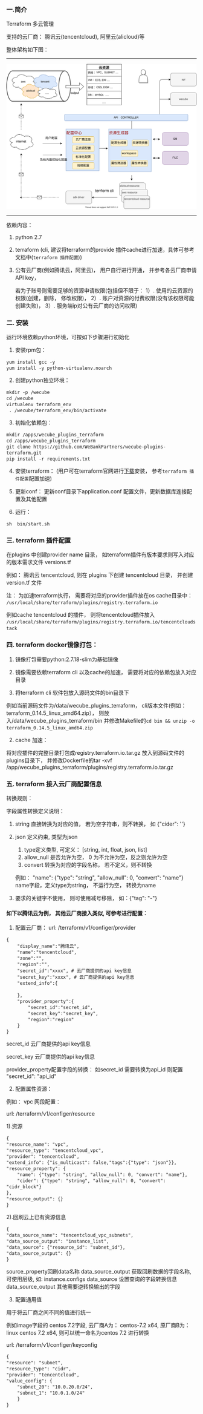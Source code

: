 
### 一.简介
Terraform 多云管理

支持的云厂商： 腾讯云(tencentcloud), 阿里云(alicloud)等
<p></p>
整体架构如下图：

----

<img src="./doc/images/terraform_process.svg" />

---

依赖内容：
1. python 2.7

2. terraform (cli, 建议将terraform的provide 插件cache进行加速，具体可参考文档中(`terraform 插件配置`))
3. 公有云厂商(例如腾讯云，阿里云)， 用户自行进行开通， 并参考各云厂商申请API key，

   若为子账号则需要足够的资源申请权限(包括但不限于：
   1）. 使用的云资源的权限(创建，删除， 修改权限)，
   2）. 账户对资源的付费权限(没有该权限可能创建失败)，
   3）. 服务端ip对公有云厂商的访问权限)

### 二. 安装
运行环境依赖python环境，可按如下步骤进行初始化

1. 安装rpm包：
```
yum install gcc -y
yum install -y python-virtualenv.noarch
```

2. 创建python独立环境：
```
mkdir -p /wecube
cd /wecube
virtualenv terraform_env
 . /wecube/terraform_env/bin/activate
```

3. 初始化依赖包：
```
mkdir /apps/wecube_plugins_terraform
cd /apps/wecube_plugins_terraform
git clone https://github.com/WeBankPartners/wecube-plugins-terraform.git
pip install -r requirements.txt
```

4. 安装terraform：
(用户可在terraform官网进行[下载](https://www.terraform.io/downloads.html)安装， 参考`terraform 插件配置`配置加速)

5. 更新conf：
更新conf目录下application.conf 配置文件，更新数据库连接配置及其他配置

6. 运行：
```
sh  bin/start.sh
```

### 三. terraform 插件配置
在plugins 中创建provider name 目录， 如terraform插件有版本要求则写入对应的版本需求文件 versions.tf

例如： 腾讯云 tencentcloud,
则在 plugins 下创建 tencentcloud 目录， 并创建version.tf 文件

注： 为加速terraform执行， 需要将对应的provider插件放在os cache目录中：
`/usr/local/share/terraform/plugins/registry.terraform.io`

例如cache tencentcloud 的插件，
则将tencentcloud插件放入 `/usr/local/share/terraform/plugins/registry.terraform.io/tencentcloudstack`

### 四. terraform docker镜像打包：

1. 镜像打包需要python:2.7.18-slim为基础镜像

2. 镜像需要依赖terraform cli 以及cache的加速， 需要将对应的依赖包放入对应目录

1. 将terraform cli 软件包放入源码文件的bin目录下

 例如当前源码文件为/data/wecube_plugins_terraform， cli版本文件(例如：terraform_0.14.5_linux_amd64.zip），
 则放入/data/wecube_plugins_terraform/bin  并修改Makefile的`cd bin && unzip -o terraform_0.14.5_linux_amd64.zip`

2. cache 加速：

将对应插件的完整目录打包成registry.terraform.io.tar.gz 放入到源码文件的plugins目录下，
并修改Dockerfile的tar -xvf /app/wecube_plugins_terraform/plugins/registry.terraform.io.tar.gz

### 五. terraform 接入云厂商配置信息
转换规则：

字段属性转换定义说明：
1. string 直接转换为对应的值， 若为空字符串，则不转换， 如 {"cider": ''}

2. json 定义约束, 类型为json
   1. type定义类型, 可定义： [string, int, float, json, list]
   2. allow_null 是否允许为空， 0 为不允许为空，反之则允许为空
   3. convert 转换为对应的字段名称， 若不定义，则不转换

   例如： "name": {"type": "string", "allow_null": 0, "convert": "name"}
    name字段，定义type为string， 不运行为空， 转换为name

3. 要求的关键字不使用， 则可使用减号移除， 如：{"tag": "-"}

#### 如下以腾讯云为例， 其他云厂商接入类似, 可参考进行配置：

1. 配置云厂商：
url: /terraform/v1/configer/provider

```
{
    "display_name":"腾讯云",
    "name":"tencentcloud",
    "zone":"",
    "region":"",
    "secret_id":"xxxx", # 云厂商提供的api key信息
    "secret_key":"xxxx", # 云厂商提供的api key信息
    "extend_info":{

    },
    "provider_property":{
        "secret_id":"secret_id",
        "secret_key":"secret_key",
        "region":"region"
    }
}
```
secret_id 云厂商提供的api key信息

secret_key 云厂商提供的api key信息

provider_property配置字段的转换： 如secret_id 需要转换为api_id 则配置 "secret_id": "api_id"

2. 配置属性资源：

例如： vpc 网段配置：

url: /terraform/v1/configer/resource

1).资源
```
{
"resource_name": "vpc",
"resource_type": "tencentcloud_vpc",
"provider": "tencentcloud",
"extend_info": {"is_multicast": false,"tags":{"type": "json"}},
"resource_property": {
	"name": {"type": "string", "allow_null": 0, "convert": "name"},
	"cider": {"type": "string", "allow_null": 0, "convert": "cidr_block"}
},
"resource_output": {}
}
```

2).回刷云上已有资源信息
```
{
"data_source_name": "tencentcloud_vpc_subnets",
"data_source_output": "instance_list",
"data_source": {"resource_id": "subnet_id"},
"data_source_output": {}
}
```
<p>
source_property回刷data名称
data_source_output 获取回刷数据的字段名称, 可使用层级, 如: instance.configs
data_source 设置查询的字段转换信息
data_source_output 其他需要逆转换输出的字段
</p>

3. 配置通用值

用于将云厂商之间不同的值进行统一

例如image字段的 centos 7.2字段,
云厂商A为： centos-7.2 x64,
原厂商B为： linux centos 7.2 x64,
则可以统一命名为centos 7.2 进行转换

url: /terraform/v1/configer/keyconfig

```
{
"resource": "subnet",
"resource_type": "cidr",
"provider": "tencentcloud",
"value_config": {
	"subnet_20": "10.0.20.0/24",
	"subnet_1": "10.0.1.0/24"
    }
}
```

